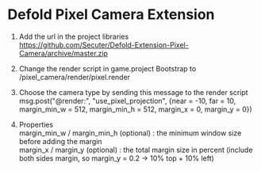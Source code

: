 # Defold Pixel Camera Extension
 
1. Add the url in the project libraries<br/>
https://github.com/Secuter/Defold-Extension-Pixel-Camera/archive/master.zip

2. Change the render script in game.project Bootstrap to /pixel_camera/render/pixel.render

3. Choose the camera type by sending this message to the render script<br/>
msg.post("@render:", "use_pixel_projection", {near = -10, far = 10, margin_min_w = 512, margin_min_h = 512, margin_x = 0, margin_y = 0})

4. Properties<br/>
margin_min_w / margin_min_h (optional) : the minimum window size before adding the margin<br/>
margin_x / margin_y (optional) : the total margin size in percent (include both sides margin, so margin_y = 0.2 -> 10% top + 10% left)


